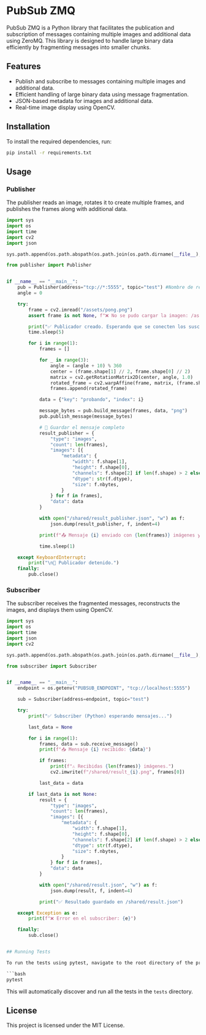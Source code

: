 # PubSub ZMQ

PubSub ZMQ is a Python library that facilitates the publication and subscription of messages containing multiple images and additional data using ZeroMQ. This library is designed to handle large binary data efficiently by fragmenting messages into smaller chunks.

## Features

- Publish and subscribe to messages containing multiple images and additional data.
- Efficient handling of large binary data using message fragmentation.
- JSON-based metadata for images and additional data.
- Real-time image display using OpenCV.

## Installation

To install the required dependencies, run:

```bash
pip install -r requirements.txt
```

## Usage

### Publisher

The publisher reads an image, rotates it to create multiple frames, and publishes the frames along with additional data.

```python
import sys
import os
import time
import cv2
import json

sys.path.append(os.path.abspath(os.path.join(os.path.dirname(__file__), "../..")))

from publisher import Publisher


if __name__ == "__main__":
    pub = Publisher(address="tcp://*:5555", topic="test") #Nombre de red del docker
    angle = 0

    try:
        frame = cv2.imread("/assets/pong.png")
        assert frame is not None, f"❌ No se pudo cargar la imagen: /assets/pong.png"

        print("✅ Publicador creado. Esperando que se conecten los suscriptores...")
        time.sleep(5)

        for i in range(1):
            frames = []

            for _ in range(3):
                angle = (angle + 10) % 360
                center = (frame.shape[1] // 2, frame.shape[0] // 2)
                matrix = cv2.getRotationMatrix2D(center, angle, 1.0)
                rotated_frame = cv2.warpAffine(frame, matrix, (frame.shape[1], frame.shape[0]))
                frames.append(rotated_frame)

            data = {"key": "probando", "index": i}

            message_bytes = pub.build_message(frames, data, "png")
            pub.publish_message(message_bytes)

            # 🔄 Guardar el mensaje completo
            result_publisher = {
                "type": "images",
                "count": len(frames),
                "images": [{
                    "metadata": {
                        "width": f.shape[1],
                        "height": f.shape[0],
                        "channels": f.shape[2] if len(f.shape) > 2 else 1,
                        "dtype": str(f.dtype),
                        "size": f.nbytes,
                    }
                } for f in frames],
                "data": data
            }

            with open("/shared/result_publisher.json", "w") as f:
                json.dump(result_publisher, f, indent=4)

            print(f"📤 Mensaje {i} enviado con {len(frames)} imágenes y data {data}")

            time.sleep(1)

    except KeyboardInterrupt:
        print("\n🛑 Publicador detenido.")
    finally:
        pub.close()

```

### Subscriber

The subscriber receives the fragmented messages, reconstructs the images, and displays them using OpenCV.

```python
import sys
import os
import time
import json
import cv2

sys.path.append(os.path.abspath(os.path.join(os.path.dirname(__file__), "../..")))

from subscriber import Subscriber


if __name__ == "__main__":
    endpoint = os.getenv("PUBSUB_ENDPOINT", "tcp://localhost:5555")

    sub = Subscriber(address=endpoint, topic="test")

    try:
        print("✅ Subscriber (Python) esperando mensajes...")

        last_data = None

        for i in range(1):
            frames, data = sub.receive_message()
            print(f"📥 Mensaje {i} recibido: {data}")

            if frames:
                print(f"⚠️ Recibidas {len(frames)} imágenes.")
                cv2.imwrite(f"/shared/result_{i}.png", frames[0])

            last_data = data

        if last_data is not None:
            result = {
                "type": "images",
                "count": len(frames),
                "images": [{
                    "metadata": {
                        "width": f.shape[1],
                        "height": f.shape[0],
                        "channels": f.shape[2] if len(f.shape) > 2 else 1,
                        "dtype": str(f.dtype),
                        "size": f.nbytes,
                    }
                } for f in frames],
                "data": data
            }

            with open("/shared/result.json", "w") as f:
                json.dump(result, f, indent=4)

            print("✅ Resultado guardado en /shared/result.json")

    except Exception as e:
        print(f"❌ Error en el subscriber: {e}")

    finally:
        sub.close()


## Running Tests

To run the tests using pytest, navigate to the root directory of the project and execute:

```bash
pytest
```

This will automatically discover and run all the tests in the `tests` directory.

## License

This project is licensed under the MIT License.